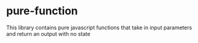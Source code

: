 # pure-function
This library contains pure javascript functions that take in input parameters and return an output with no state
